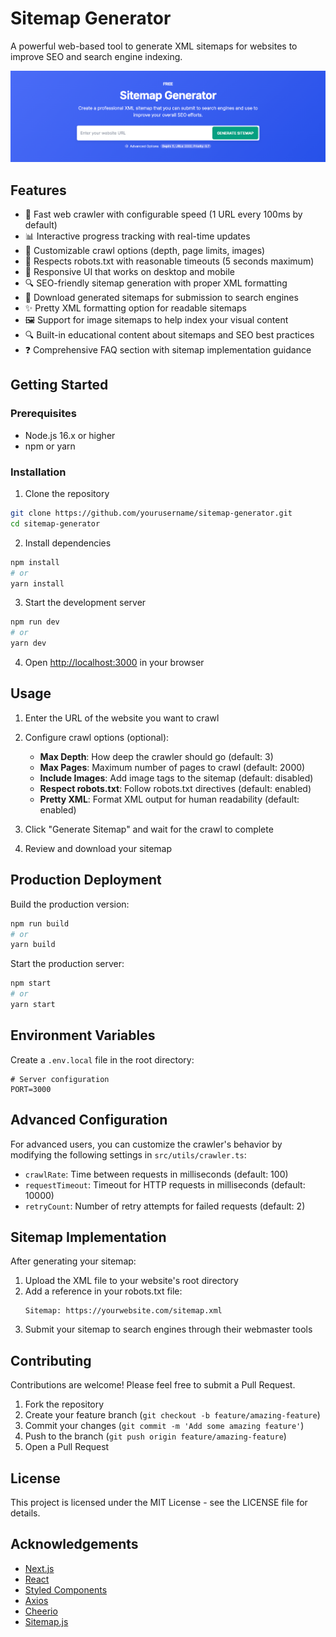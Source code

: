 # Sitemap Generator

A powerful web-based tool to generate XML sitemaps for websites to improve SEO and search engine indexing.

![Sitemap Generator Screenshot](./public/images/sitemap-generator.png)

## Features

- 🚀 Fast web crawler with configurable speed (1 URL every 100ms by default)
- 📊 Interactive progress tracking with real-time updates
- 🔄 Customizable crawl options (depth, page limits, images)
- 🤖 Respects robots.txt with reasonable timeouts (5 seconds maximum)
- 📱 Responsive UI that works on desktop and mobile
- 🔍 SEO-friendly sitemap generation with proper XML formatting
- 📂 Download generated sitemaps for submission to search engines
- ✨ Pretty XML formatting option for readable sitemaps
- 🖼️ Support for image sitemaps to help index your visual content
- 🔍 Built-in educational content about sitemaps and SEO best practices
- ❓ Comprehensive FAQ section with sitemap implementation guidance

## Getting Started

### Prerequisites

- Node.js 16.x or higher
- npm or yarn

### Installation

1. Clone the repository
```bash
git clone https://github.com/yourusername/sitemap-generator.git
cd sitemap-generator
```

2. Install dependencies
```bash
npm install
# or
yarn install
```

3. Start the development server
```bash
npm run dev
# or
yarn dev
```

4. Open [http://localhost:3000](http://localhost:3000) in your browser

## Usage

1. Enter the URL of the website you want to crawl
2. Configure crawl options (optional):
   - **Max Depth**: How deep the crawler should go (default: 3)
   - **Max Pages**: Maximum number of pages to crawl (default: 2000)
   - **Include Images**: Add image tags to the sitemap (default: disabled)
   - **Respect robots.txt**: Follow robots.txt directives (default: enabled)
   - **Pretty XML**: Format XML output for human readability (default: enabled)

3. Click "Generate Sitemap" and wait for the crawl to complete
4. Review and download your sitemap

## Production Deployment

Build the production version:

```bash
npm run build
# or
yarn build
```

Start the production server:

```bash
npm start
# or
yarn start
```

## Environment Variables

Create a `.env.local` file in the root directory:

```
# Server configuration
PORT=3000
```

## Advanced Configuration

For advanced users, you can customize the crawler's behavior by modifying the following settings in `src/utils/crawler.ts`:

- `crawlRate`: Time between requests in milliseconds (default: 100)
- `requestTimeout`: Timeout for HTTP requests in milliseconds (default: 10000)
- `retryCount`: Number of retry attempts for failed requests (default: 2)

## Sitemap Implementation

After generating your sitemap:

1. Upload the XML file to your website's root directory
2. Add a reference in your robots.txt file:
   ```
   Sitemap: https://yourwebsite.com/sitemap.xml
   ```
3. Submit your sitemap to search engines through their webmaster tools

## Contributing

Contributions are welcome! Please feel free to submit a Pull Request.

1. Fork the repository
2. Create your feature branch (`git checkout -b feature/amazing-feature`)
3. Commit your changes (`git commit -m 'Add some amazing feature'`)
4. Push to the branch (`git push origin feature/amazing-feature`)
5. Open a Pull Request

## License

This project is licensed under the MIT License - see the LICENSE file for details.

## Acknowledgements

- [Next.js](https://nextjs.org/)
- [React](https://reactjs.org/)
- [Styled Components](https://styled-components.com/)
- [Axios](https://axios-http.com/)
- [Cheerio](https://cheerio.js.org/)
- [Sitemap.js](https://www.npmjs.com/package/sitemap) 